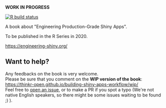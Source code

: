 __WORK IN PROGRESS__ 

  <!-- badges: start -->
  [![R build status](https://github.com/ThinkR-open/building-shiny-apps-workflow/workflows/R-CMD-check/badge.svg)](https://github.com/ThinkR-open/building-shiny-apps-workflow/actions)
  <!-- badges: end -->

A book about "Engineering Production-Grade Shiny Apps". 

To be published in the R Series in 2020. 

<https://engineering-shiny.org/>

## Want to help?

Any feedbacks on the book is very welcome.  
Please be sure that you comment on the **WIP version of the book**: https://thinkr-open.github.io/building-shiny-apps-workflow/wip/  
Feel free to [open an issue](https://github.com/ThinkR-open/building-shiny-apps-workflow/issues), or to make a PR if you spot a typo (We're not native English speakers, so there might be some issues waiting to be found ;) ).  
